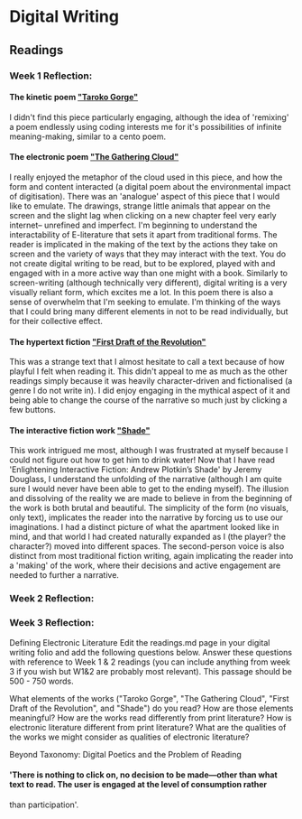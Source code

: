 # Digital Writing
## Readings

### Week 1 Reflection: 

#### The kinetic poem ["Taroko Gorge"](https://collection.eliterature.org/3/work.html?work=taroko-gorge)

I didn't find this piece particularly engaging, although the idea of 'remixing' a poem endlessly using coding interests me for it's possibilities of infinite meaning-making, similar to a cento poem. 
   
#### The electronic poem ["The Gathering Cloud"](https://luckysoap.com/thegatheringcloud/)

I really enjoyed the metaphor of the cloud used in this piece, and how the form and content interacted (a digital poem about the environmental impact of digitisation). There was an 'analogue' aspect of this piece that I would like to emulate. The drawings, strange little animals that appear on the screen and the slight lag when clicking on a new chapter feel very early internet– unrefined and imperfect. I'm beginning to understand the interactability of E-literature that sets it apart from traditional forms. The reader is implicated in the making of the text by the actions they take on screen and the variety of ways that they may interact with the text. You do not create digital writing to be read, but to be explored, played with and engaged with in a more active way than one might with a book. Similarly to screen-writing (although technically very different), digital writing is a very visually reliant form, which excites me a lot. In this poem there is also a sense of overwhelm that I'm seeking to emulate. I'm thinking of the ways that I could bring many different elements in not to be read individually, but for their collective effect. 

#### The hypertext fiction ["First Draft of the Revolution"](https://collection.eliterature.org/3/work.html?work=first-draft-of-the-revolution)

This was a strange text that I almost hesitate to call a text because of how playful I felt when reading it. This didn't appeal to me as much as the other readings simply because it was heavily character-driven and fictionalised (a genre I do not write in). I did enjoy engaging in the mythical aspect of it and being able to change the course of the narrative so much just by clicking a few buttons. 

#### The interactive fiction work ["Shade"](https://pr-if.org/play/shade/)

This work intrigued me most, although I was frustrated at myself because I could not figure out how to get him to drink water! Now that I have read 'Enlightening Interactive Fiction: Andrew Plotkin’s Shade' by Jeremy Douglass, I understand the unfolding of the narrative (although I am quite sure I would never have been able to get to the ending myself). The illusion and dissolving of the reality we are made to believe in from the beginning of the work is both brutal and beautiful. The simplicity of the form (no visuals, only text), implicates the reader into the narrative by forcing us to use our imaginations. I had a distinct picture of what the apartment looked like in mind, and that world I had created naturally expanded as I (the player? the character?) moved into different spaces. The second-person voice is also distinct from most traditional fiction writing, again implicating the reader into a 'making' of the work, where their decisions and active engagement are needed to further a narrative. 

   
### Week 2 Reflection: 



### Week 3 Reflection:

Defining Electronic Literature
Edit the readings.md page in your digital writing folio and add the following questions below. Answer these questions with reference to Week 1 & 2 readings (you can include anything from week 3 if you wish but W1&2 are probably most relevant). This passage should be 500 - 750 words.

What elements of the works ("Taroko Gorge", "The Gathering Cloud", "First Draft of the Revolution", and "Shade") do you read?
How are those elements meaningful?
How are the works read differently from print literature?
How is electronic literature different from print literature?
What are the qualities of the works we might consider as qualities of electronic literature?


Beyond Taxonomy: Digital Poetics and the Problem of Reading

#### 'There is nothing to click on, no decision to be made—other than what text to read. The user is engaged at the level of consumption rather
than participation'.
